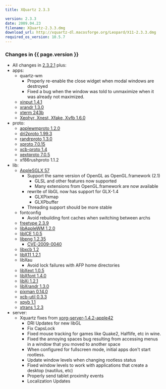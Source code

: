 ```yaml
---
title: XQuartz 2.3.3

version: 2.3.3
date: 2009.04.23
filename: XQuartz-2.3.3.dmg
download_url: http://xquartz-dl.macosforge.org/Leopard/X11-2.3.3.dmg
required_os_version: 10.5.7
---
```


### Changes in {{ page.version }} ###
  * All changes in [2.3.2.1](XQuartz-2.3.2.1.html) plus:
  * apps:
    * quartz-wm
      * Properly re-enable the close widget when modal windows are destroyed
      * Fixed a bug when the window was told to unmaximize when it was already not maximized.
    * [xinput 1.4.1](http://lists.freedesktop.org/archives/xorg-announce/2009-April/000810.html)
    * [xrandr 1.3.0](http://lists.freedesktop.org/archives/xorg-announce/2009-April/000809.html)
    * [xterm 243b](http://lists.freedesktop.org/archives/xorg/2009-March/044699.html)
    * [Xephyr, Xnest, Xfake, Xvfb 1.6.0](http://lists.freedesktop.org/archives/xorg-announce/2009-February/000784.html)
  * proto:
    * [applewmproto 1.2.0](http://lists.freedesktop.org/archives/xorg-announce/2009-March/000797.html)
    * [dri2proto 1.99.3](http://lists.freedesktop.org/archives/xorg-announce/2008-December/000700.html)
    * [randrproto 1.3.0](http://lists.freedesktop.org/archives/xorg-announce/2009-March/000799.html)
    * [xproto 7.0.15](http://lists.freedesktop.org/archives/xorg-announce/2009-March/000792.html)
    * [xcb-proto 1.4](http://lists.freedesktop.org/archives/xorg-announce/2009-February/000764.html)
    * [xextproto 7.0.5](http://lists.freedesktop.org/archives/xorg-announce/2009-January/000756.html)
    * xf86rushproto 1.1.2
  * lib:
    * [AppleSGLX 57](http://xquartz.macosforge.org/trac/browser/AppleSGLX/trunk/RELEASE_NOTES?rev=334)
      * Support the same version of OpenGL as OpenGL.framework (2.1)
        * GLSL and other features now supported
        * Many extensions from OpenGL.framework are now available
      * rewrite of libGL now has support for GLX-1.4
        * GLXPixmap
        * GLXPbuffer
      * Threading support should be more stable
    * fontconfig
      * Avoid rebuilding font caches when switching between archs
    * [freetype 2.3.9](http://freetype.sourceforge.net/index2.html#release-freetype-2.3.9)
    * [libAppleWM 1.2.0](http://lists.freedesktop.org/archives/xorg-announce/2009-March/000798.html)
    * [libICE 1.0.5](http://lists.freedesktop.org/archives/xorg/2009-January/042171.html)
    * [libpng 1.2.35](ftp://ftp.simplesystems.org/pub/libpng/png/src/history/libpng-1.2.35-README.txt)
      * [ CVE-2009-0040 ](http://cve.mitre.org/cgi-bin/cvename.cgi?name=CVE-2009-0040)
    * [libxcb 1.2](http://lists.freedesktop.org/archives/xorg-announce/2009-February/000765.html)
    * [libX11 1.2.1](http://lists.freedesktop.org/archives/xorg-announce/2009-April/000814.html)
    * libXau
      * Avoid lock failures with AFP home directories
    * [libXext 1.0.5](http://lists.freedesktop.org/archives/xorg-announce/2009-January/000757.html)
    * [libXfont 1.4.0](http://lists.freedesktop.org/archives/xorg-announce/2009-February/000770.html)
    * [libXi 1.2.1](http://lists.freedesktop.org/archives/xorg-announce/2009-February/000785.html)
    * [libXrandr 1.3.0](http://lists.freedesktop.org/archives/xorg-announce/2009-March/000800.html)
    * [pixman 0.14.0](http://lists.freedesktop.org/archives/xorg-announce/2009-February/000761.html)
    * [xcb-util 0.3.3](http://lists.freedesktop.org/archives/xorg-announce/2009-January/000758.html)
    * [xpyb 1.1](http://lists.freedesktop.org/archives/xorg-announce/2009-April/000815.html)
    * [xtrans 1.2.3](http://lists.freedesktop.org/archives/xorg-announce/2009-January/000743.html)
  * server:
    * Xquartz fixes from [xorg-server-1.4.2-apple42](http://cgit.freedesktop.org/xorg/xserver/log/?h=9435fc5e20e25ce66ec85bde033daff51f39f69c)
      * DRI Updates for new libGL
      * Fix CapsLock
      * Fixed mouse tracking for games like Quake2, Halflife, etc in wine.
      * Fixed the annoying spaces bug resulting from accessing menus in a window that you moved to another space
      * When configured for fullscreen mode, initial apps don't start rootless.
      * Update window levels when changing rootless status
      * Fixed window levels to work with applications that create a desktop (nautilus, etc)
      * Properly send tablet proximity events
      * Localization Updates

